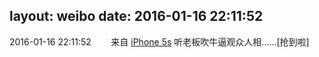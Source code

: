 layout: weibo
date: 2016-01-16 22:11:52
---
<meta name="referrer" content="no-referrer" />

2016-01-16 22:11:52  &nbsp;&nbsp;&nbsp;&nbsp;&nbsp;&nbsp; 来自 <a href="sinaweibo://customweibosource" rel="nofollow">iPhone 5s</a>
听老板吹牛逼观众人相……[抢到啦] ​​​
